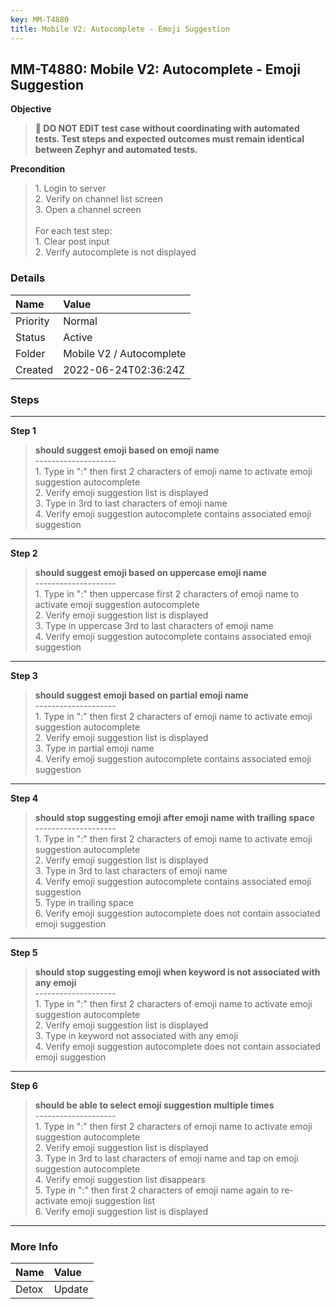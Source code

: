 ```yaml
---
key: MM-T4880
title: Mobile V2: Autocomplete - Emoji Suggestion
---
```


## MM-T4880: Mobile V2: Autocomplete - Emoji Suggestion

**Objective**

> <article><strong>🛑 DO NOT EDIT test case without coordinating with automated tests. Test steps and expected outcomes must remain identical between Zephyr and automated tests.</strong></article>

**Precondition**

> <article>1. Login to server<br />2. Verify on channel list screen<br />3. Open a channel screen<br /><br />For each test step:<br />1. Clear post input<br />2. Verify autocomplete is not displayed</article>

### Details

| Name     | Value                    |
| :------- | :----------------------- |
| Priority | Normal                   |
| Status   | Active                   |
| Folder   | Mobile V2 / Autocomplete |
| Created  | 2022-06-24T02:36:24Z     |

### Steps

<hr/>

**Step 1**

> <article><strong>should suggest emoji based on emoji name</strong><br />--------------------<br />1. Type in ":" then first 2 characters of emoji name to activate emoji suggestion autocomplete<br />2. Verify emoji suggestion list is displayed<br />3. Type in 3rd to last characters of emoji name<br />4. Verify emoji suggestion autocomplete contains associated emoji suggestion</article>

<hr/>

**Step 2**

> <article><strong>should suggest emoji based on uppercase emoji name</strong><br />--------------------<br />1. Type in ":" then uppercase first 2 characters of emoji name to activate emoji suggestion autocomplete<br />2. Verify emoji suggestion list is displayed<br />3. Type in uppercase 3rd to last characters of emoji name<br />4. Verify emoji suggestion autocomplete contains associated emoji suggestion</article>

<hr/>

**Step 3**

> <article><strong>should suggest emoji based on partial emoji name</strong><br />--------------------<br />1. Type in ":" then first 2 characters of emoji name to activate emoji suggestion autocomplete<br />2. Verify emoji suggestion list is displayed<br />3. Type in partial emoji name<br />4. Verify emoji suggestion autocomplete contains associated emoji suggestion</article>

<hr/>

**Step 4**

> <article><strong>should stop suggesting emoji after emoji name with trailing space</strong><br />--------------------<br />1. Type in ":" then first 2 characters of emoji name to activate emoji suggestion autocomplete<br />2. Verify emoji suggestion list is displayed<br />3. Type in 3rd to last characters of emoji name<br />4. Verify emoji suggestion autocomplete contains associated emoji suggestion<br />5. Type in trailing space<br />6. Verify emoji suggestion autocomplete does not contain associated emoji suggestion</article>

<hr/>

**Step 5**

> <article><strong>should stop suggesting emoji when keyword is not associated with any emoji</strong><br />--------------------<br />1. Type in ":" then first 2 characters of emoji name to activate emoji suggestion autocomplete<br />2. Verify emoji suggestion list is displayed<br />3. Type in keyword not associated with any emoji<br />4. Verify emoji suggestion autocomplete does not contain associated emoji suggestion</article>

<hr/>

**Step 6**

> <article><strong>should be able to select emoji suggestion multiple times</strong><br />--------------------<br />1. Type in ":" then first 2 characters of emoji name to activate emoji suggestion autocomplete<br />2. Verify emoji suggestion list is displayed<br />3. Type in 3rd to last characters of emoji name and tap on emoji suggestion autocomplete<br />4. Verify emoji suggestion list disappears<br />5. Type in ":" then first 2 characters of emoji name again to re-activate emoji suggestion list<br />6. Verify emoji suggestion list is displayed</article>

<hr/>

### More Info

| Name  | Value  |
| :---- | :----- |
| Detox | Update |
